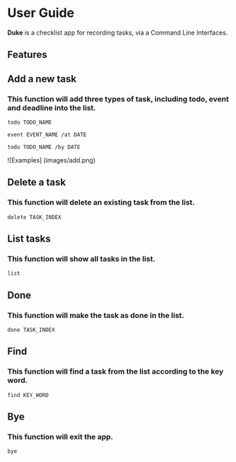 # User Guide

**Duke** is a checklist app for recording tasks, via a Command Line Interfaces.

## Features 

## Add a new task
### This function will add three types of task, including todo, event and deadline into the list.
```
todo TODO_NAME
```
```
event EVENT_NAME /at DATE
```
```
todo TODO_NAME /by DATE
```
![Examples] (images/add.png)
## Delete a task
### This function will delete an existing task from the list.
```
delete TASK_INDEX
```

## List tasks
### This function will show all tasks in the list.
```
list
```
## Done
### This function will make the task as done in the list.
```
done TASK_INDEX
```

## Find
### This function will find a task from the list according to the key word.
```
find KEY_WORD
```
## Bye
### This function will exit the app.
```
bye
```
